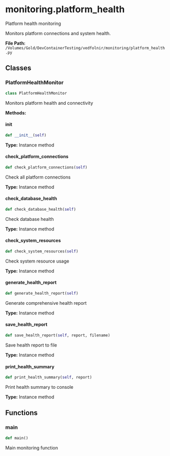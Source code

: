 # monitoring.platform_health

Platform health monitoring

Monitors platform connections and system health.

**File Path:** `/Volumes/Gold/DevContainerTesting/vedfolnir/monitoring/platform_health.py`

## Classes

### PlatformHealthMonitor

```python
class PlatformHealthMonitor
```

Monitors platform health and connectivity

**Methods:**

#### __init__

```python
def __init__(self)
```

**Type:** Instance method

#### check_platform_connections

```python
def check_platform_connections(self)
```

Check all platform connections

**Type:** Instance method

#### check_database_health

```python
def check_database_health(self)
```

Check database health

**Type:** Instance method

#### check_system_resources

```python
def check_system_resources(self)
```

Check system resource usage

**Type:** Instance method

#### generate_health_report

```python
def generate_health_report(self)
```

Generate comprehensive health report

**Type:** Instance method

#### save_health_report

```python
def save_health_report(self, report, filename)
```

Save health report to file

**Type:** Instance method

#### print_health_summary

```python
def print_health_summary(self, report)
```

Print health summary to console

**Type:** Instance method

## Functions

### main

```python
def main()
```

Main monitoring function

